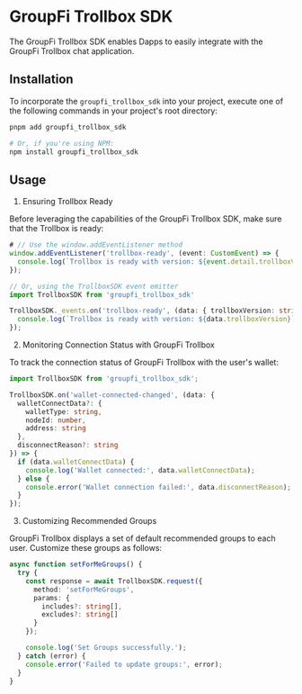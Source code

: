 # GroupFi Trollbox SDK

The GroupFi Trollbox SDK enables Dapps to easily integrate with the GroupFi Trollbox chat application.

## Installation
To incorporate the `groupfi_trollbox_sdk` into your project, execute one of the following commands in your project's root directory:


```sh
pnpm add groupfi_trollbox_sdk

# Or, if you're using NPM:
npm install groupfi_trollbox_sdk
```

## Usage
1. Ensuring Trollbox Ready

Before leveraging the capabilities of the GroupFi Trollbox SDK, make sure that the Trollbox is ready:

```typescript
# // Use the window.addEventListener method
window.addEventListener('trollbox-ready', (event: CustomEvent) => {
  console.log(`Trollbox is ready with version: ${event.detail.trollboxVersion}`);
});

// Or, using the TrollboxSDK event emitter
import TrollboxSDK from 'groupfi_trollbox_sdk'

TrollboxSDK._events.on('trollbox-ready', (data: { trollboxVersion: string }) => {
  console.log(`Trollbox is ready with version: ${data.trollboxVersion}`);
});
```

2. Monitoring Connection Status with GroupFi Trollbox

To track the connection status of GroupFi Trollbox with the user's wallet:

```typescript
import TrollboxSDK from 'groupfi_trollbox_sdk';

TrollboxSDK.on('wallet-connected-changed', (data: {
  walletConnectData?: {
    walletType: string,
    nodeId: number,
    address: string
  },
  disconnectReason?: string
}) => {
  if (data.walletConnectData) {
    console.log('Wallet connected:', data.walletConnectData);
  } else {
    console.error('Wallet connection failed:', data.disconnectReason);
  }
});
```

3. Customizing Recommended Groups

GroupFi Trollbox displays a set of default recommended groups to each user. Customize these groups as follows:

```typescript
async function setForMeGroups() {
  try {
    const response = await TrollboxSDK.request({
      method: 'setForMeGroups',
      params: {
        includes?: string[],
        excludes?: string[]
      }
    });

    console.log('Set Groups successfully.');
  } catch (error) {
    console.error('Failed to update groups:', error);
  }
}
```


